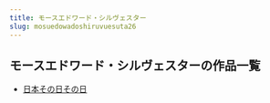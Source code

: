 ```yaml
---
title: モースエドワード・シルヴェスター
slug: mosuedowadoshiruvuesuta26
---
```


## モースエドワード・シルヴェスターの作品一覧

- [日本その日その日](ribensonorisono-3a8)
